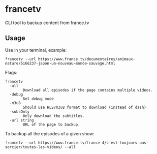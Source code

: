 # francetv

CLI tool to backup content from france.tv

## Usage

Use in your terminal, example:

`francetv --url https://www.france.tv/documentaires/animaux-nature/5166237-japon-un-nouveau-monde-sauvage.html`

Flags:

```
francetv
  -all
        Download all episodes if the page contains multiple videos.
  -debug
        Set debug mode
  -m3u8
        Should use HLS/m3u8 format to download (instead of dash)
  -subsOnly
        Only download the subtitles.
  -url string
        URL of the page to backup.
```

To backup all the episodes of a given show:

`francetv --url https://www.france.tv/france-4/c-est-toujours-pas-sorcier/toutes-les-videos/ --all`
